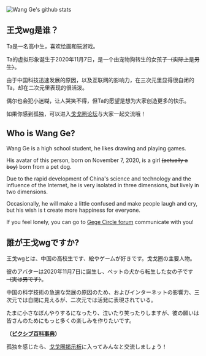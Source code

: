 ![Wang Ge's github stats](https://github-readme-stats.vercel.app/api?username=nc-animation&theme=dark&show_icons=true)

## 王戈wg是谁？
Ta是一名高中生，喜欢绘画和玩游戏。

Ta的虚拟形象诞生于2020年11月7日，是一个由宠物狗转生的女孩子<s>（实际上是男生）</s>。

由于中国科技迅速发展的原因，以及互联网的影响力，在三次元里显得很自闭的Ta，却在二次元里表现的很活泼。

偶尔也会犯小迷糊，让人哭笑不得，但Ta的愿望是想为大家创造更多的快乐。

如果你感到孤独，可以进入[戈戈圈论坛](https://github.com/gege-circle/home)与大家一起交流哦！

## Who is Wang Ge?
Wang Ge is a high school student, he likes drawing and playing games.

His avatar of this person, born on November 7, 2020, is a girl <s>(actually a boy)</s> born from a pet dog.

Due to the rapid development of China's science and technology and the influence of the Internet, he is very isolated in three dimensions, but lively in two dimensions.

Occasionally, he will make a little confused and make people laugh and cry, but his wish is t  create more happiness for everyone.

If you feel lonely, you can go to [Gege Circle forum](https://github.com/gege-circle/home) communicate with you!

## 誰が王戈wgですか?
王戈wgとは、中国の高校生です、絵やゲームが好きです。戈戈圈の主要人物。

彼のアバターは2020年11月7日に誕生し、ペットの犬から転生した女の子です<s>（実は男です）</s>。 

中国の科学技術の急速な発展の原因のため、およびインターネットの影響力、三次元では自閉に見えるが、二次元では活発に表現されている。 

たまに小さなぼんやりするになったり、泣いたり笑ったりしますが、彼の願いは皆さんのためにもっと多くの楽しみを作りたいです。

**（[ピクシブ百科事典](https://dic.pixiv.net/a/王戈wg)）**

孤独を感じたら、[戈戈圈揭示板](https://github.com/gege-circle/home)に入ってみんなと交流しましょう！
